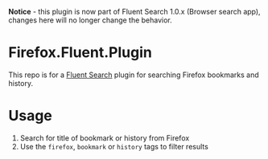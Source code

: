 **Notice** - this plugin is now part of Fluent Search 1.0.x (Browser search app), changes here will no longer change the behavior.

# Firefox.Fluent.Plugin

This repo is for a [Fluent Search](https://fluentsearch.net) plugin for searching Firefox bookmarks and history.

# Usage

1. Search for title of bookmark or history from Firefox
2. Use the `firefox`, `bookmark` or `history` tags to filter results

